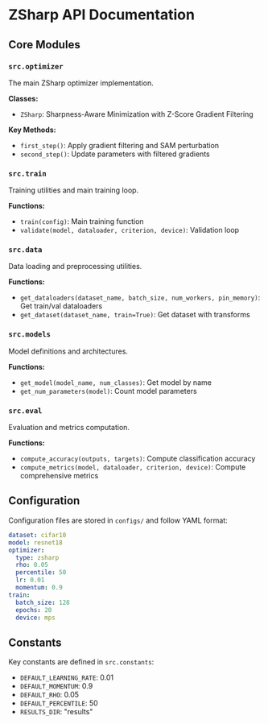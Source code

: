 # ZSharp API Documentation

## Core Modules

### `src.optimizer`
The main ZSharp optimizer implementation.

**Classes:**
- `ZSharp`: Sharpness-Aware Minimization with Z-Score Gradient Filtering

**Key Methods:**
- `first_step()`: Apply gradient filtering and SAM perturbation
- `second_step()`: Update parameters with filtered gradients

### `src.train`
Training utilities and main training loop.

**Functions:**
- `train(config)`: Main training function
- `validate(model, dataloader, criterion, device)`: Validation loop

### `src.data`
Data loading and preprocessing utilities.

**Functions:**
- `get_dataloaders(dataset_name, batch_size, num_workers, pin_memory)`: Get train/val dataloaders
- `get_dataset(dataset_name, train=True)`: Get dataset with transforms

### `src.models`
Model definitions and architectures.

**Functions:**
- `get_model(model_name, num_classes)`: Get model by name
- `get_num_parameters(model)`: Count model parameters

### `src.eval`
Evaluation and metrics computation.

**Functions:**
- `compute_accuracy(outputs, targets)`: Compute classification accuracy
- `compute_metrics(model, dataloader, criterion, device)`: Compute comprehensive metrics

## Configuration

Configuration files are stored in `configs/` and follow YAML format:

```yaml
dataset: cifar10
model: resnet18
optimizer:
  type: zsharp
  rho: 0.05
  percentile: 50
  lr: 0.01
  momentum: 0.9
train:
  batch_size: 128
  epochs: 20
  device: mps
```

## Constants

Key constants are defined in `src.constants`:

- `DEFAULT_LEARNING_RATE`: 0.01
- `DEFAULT_MOMENTUM`: 0.9
- `DEFAULT_RHO`: 0.05
- `DEFAULT_PERCENTILE`: 50
- `RESULTS_DIR`: "results"
